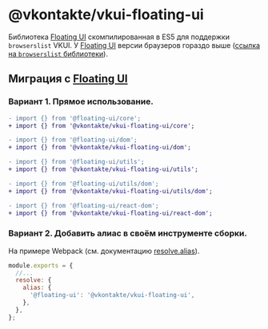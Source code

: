 # @vkontakte/vkui-floating-ui

Библиотека [Floating UI](https://floating-ui.com/) скомпилированная в ES5 для поддержки
`browserslist` VKUI. У [Floating UI](https://floating-ui.com/) версии браузеров гораздо выше
([ссылка на `browserslist` библиотеки](https://floating-ui.com/docs/misc)).

## Миграция с [Floating UI](https://floating-ui.com/)

### Вариант 1. Прямое использование.

```diff
- import {} from '@floating-ui/core';
+ import {} from '@vkontakte/vkui-floating-ui/core';
```

```diff
- import {} from '@floating-ui/dom';
+ import {} from '@vkontakte/vkui-floating-ui/dom';
```

```diff
- import {} from '@floating-ui/utils';
+ import {} from '@vkontakte/vkui-floating-ui/utils';
```

```diff
- import {} from '@floating-ui/utils/dom';
+ import {} from '@vkontakte/vkui-floating-ui/utils/dom';
```

```diff
- import {} from '@floating-ui/react-dom';
+ import {} from '@vkontakte/vkui-floating-ui/react-dom';
```

### Вариант 2. Добавить алиас в своём инструменте сборки.

На примере Webpack (см. документацию [resolve.alias](https://webpack.js.org/configuration/resolve/#resolvealias)).

```js
module.exports = {
  //...
  resolve: {
    alias: {
      '@floating-ui': '@vkontakte/vkui-floating-ui',
    },
  },
};
```
